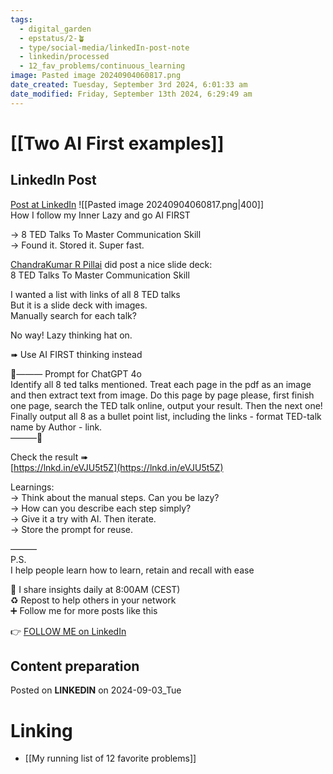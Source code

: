 ```yaml
---
tags:
  - digital_garden
  - epstatus/2-🪴
  - type/social-media/linkedIn-post-note
  - linkedin/processed
  - 12_fav_problems/continuous_learning
image: Pasted image 20240904060817.png
date_created: Tuesday, September 3rd 2024, 6:01:33 am
date_modified: Friday, September 13th 2024, 6:29:49 am
---
```

# [[Two AI First examples]]
## LinkedIn Post
[Post at LinkedIn](https://www.linkedin.com/posts/sebastiankamilli_how-i-follow-my-inner-lazy-and-go-ai-first-activity-7236614130311270402-M8Dn?utm_source=share&utm_medium=member_desktop)
![[Pasted image 20240904060817.png|400]]  
How I follow my Inner Lazy and go AI FIRST  
  
→ 8 TED Talks To Master Communication Skill  
→ Found it. Stored it. Super fast.  
  
[ChandraKumar R Pillai](https://www.linkedin.com/in/chandrakumarpillai/) did post a nice slide deck:  
8 TED Talks To Master Communication Skill  
  
I wanted a list with links of all 8 TED talks  
But it is a slide deck with images.  
Manually search for each talk?  
  
No way! Lazy thinking hat on.  
  
➠ Use AI FIRST thinking instead  
  
🤖——— Prompt for ChatGPT 4o  
Identify all 8 ted talks mentioned. Treat each page in the pdf as an image and then extract text from image. Do this page by page please, first finish one page, search the TED talk online, output your result. Then the next one!  
Finally output all 8 as a bullet point list, including the links - format TED-talk name by Author - link.  
———🤖  
  
Check the result ➠  
[https://lnkd.in/eVJU5t5Z](https://lnkd.in/eVJU5t5Z)  
  
Learnings:  
→ Think about the manual steps. Can you be lazy?  
→ How can you describe each step simply?  
→ Give it a try with AI. Then iterate.  
→ Store the prompt for reuse.  

———  
P.S.  
I help people learn how to learn, retain and recall with ease  
  
🔔 I share insights daily at 8:00AM (CEST)  
♻ Repost to help others in your network  
➕ Follow me for more posts like this

👉 [FOLLOW ME on LinkedIn](https://www.linkedin.com/comm/mynetwork/discovery-see-all?usecase=PEOPLE_FOLLOWS&followMember=sebastiankamilli)

## Content preparation

Posted on **LINKEDIN** on 2024-09-03_Tue
# Linking
+ [[My running list of 12 favorite problems]]